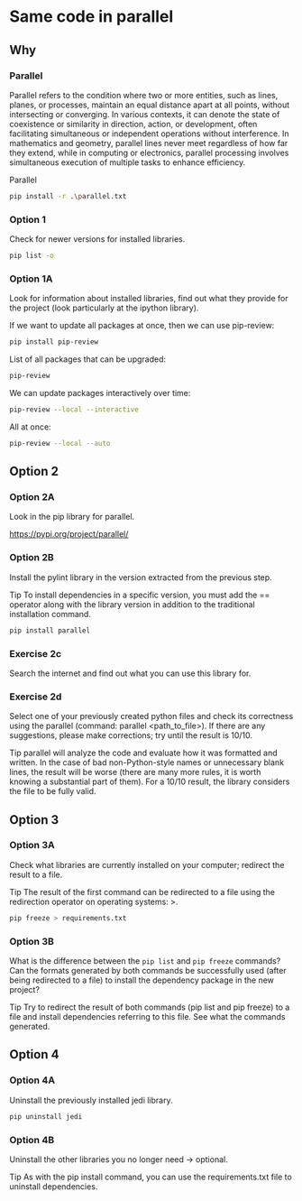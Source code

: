 # Same code in parallel
## Why
### Parallel
Parallel refers to the condition where two or more entities, such as lines, planes, or processes, maintain an equal distance apart at all points, without intersecting or converging. In various contexts, it can denote the state of coexistence or similarity in direction, action, or development, often facilitating simultaneous or independent operations without interference. In mathematics and geometry, parallel lines never meet regardless of how far they extend, while in computing or electronics, parallel processing involves simultaneous execution of multiple tasks to enhance efficiency.

Parallel

```bash
pip install -r .\parallel.txt
```

### Option 1

Check for newer versions for installed libraries.

```bash
pip list -o
```

### Option 1A

Look for information about installed libraries, find out what they provide for the project (look particularly at the ipython library).

If we want to update all packages at once, then we can use pip-review:
```bash
pip install pip-review
```

List of all packages that can be upgraded:
```bash
pip-review
```

We can update packages interactively over time:
```bash
pip-review --local --interactive
```

All at once:
```bash
pip-review --local --auto
```

## Option 2
### Option 2A

Look in the pip library for parallel.

https://pypi.org/project/parallel/

### Option 2B

Install the pylint library in the version extracted from the previous step.

Tip To install dependencies in a specific version, you must add the == operator along with the library version in addition to the traditional installation command.
```bash
pip install parallel
```

### Exercise 2c

Search the internet and find out what you can use this library for.

### Exercise 2d

Select one of your previously created python files and check its correctness using the parallel (command: parallel <path_to_file>). If there are any suggestions, please make corrections; try until the result is 10/10.

Tip parallel will analyze the code and evaluate how it was formatted and written. In the case of bad non-Python-style names or unnecessary blank lines, the result will be worse (there are many more rules, it is worth knowing a substantial part of them). For a 10/10 result, the library considers the file to be fully valid.

## Option 3
### Option 3A

Check what libraries are currently installed on your computer; redirect the result to a file.

Tip The result of the first command can be redirected to a file using the redirection operator on operating systems: >.
```bash
pip freeze > requirements.txt
```

### Option 3B

What is the difference between the ```pip list``` and ```pip freeze``` commands? Can the formats generated by both commands be successfully used (after being redirected to a file) to install the dependency package in the new project?

Tip Try to redirect the result of both commands (pip list and pip freeze) to a file and install dependencies referring to this file. See what the commands generated.

## Option 4
### Option 4A

Uninstall the previously installed jedi library.
```bash
pip uninstall jedi
```

### Option 4B

Uninstall the other libraries you no longer need -> optional.

Tip As with the pip install command, you can use the requirements.txt file to uninstall dependencies.
